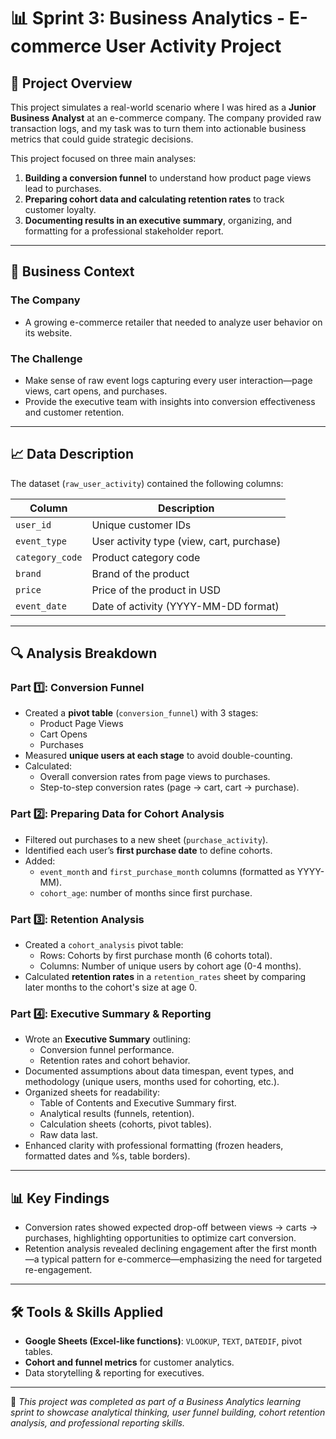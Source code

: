 # 📊 Sprint 3: Business Analytics - E-commerce User Activity Project

## 🚀 Project Overview

This project simulates a real-world scenario where I was hired as a **Junior Business Analyst** at an e-commerce company. The company provided raw transaction logs, and my task was to turn them into actionable business metrics that could guide strategic decisions.

This project focused on three main analyses:
1. **Building a conversion funnel** to understand how product page views lead to purchases.
2. **Preparing cohort data and calculating retention rates** to track customer loyalty.
3. **Documenting results in an executive summary**, organizing, and formatting for a professional stakeholder report.

---

## 🛒 Business Context

### The Company
- A growing e-commerce retailer that needed to analyze user behavior on its website.

### The Challenge
- Make sense of raw event logs capturing every user interaction—page views, cart opens, and purchases.
- Provide the executive team with insights into conversion effectiveness and customer retention.

---

## 📈 Data Description

The dataset (`raw_user_activity`) contained the following columns:

| Column          | Description                                 |
|-----------------|---------------------------------------------|
| `user_id`       | Unique customer IDs                         |
| `event_type`    | User activity type (view, cart, purchase)   |
| `category_code` | Product category code                      |
| `brand`         | Brand of the product                       |
| `price`         | Price of the product in USD                 |
| `event_date`    | Date of activity (YYYY-MM-DD format)        |

---

## 🔍 Analysis Breakdown

### Part 1️⃣: Conversion Funnel
- Created a **pivot table** (`conversion_funnel`) with 3 stages:
  - Product Page Views
  - Cart Opens
  - Purchases
- Measured **unique users at each stage** to avoid double-counting.
- Calculated:
  - Overall conversion rates from page views to purchases.
  - Step-to-step conversion rates (page -> cart, cart -> purchase).

### Part 2️⃣: Preparing Data for Cohort Analysis
- Filtered out purchases to a new sheet (`purchase_activity`).
- Identified each user’s **first purchase date** to define cohorts.
- Added:
  - `event_month` and `first_purchase_month` columns (formatted as YYYY-MM).
  - `cohort_age`: number of months since first purchase.

### Part 3️⃣: Retention Analysis
- Created a `cohort_analysis` pivot table:
  - Rows: Cohorts by first purchase month (6 cohorts total).
  - Columns: Number of unique users by cohort age (0-4 months).
- Calculated **retention rates** in a `retention_rates` sheet by comparing later months to the cohort's size at age 0.

### Part 4️⃣: Executive Summary & Reporting
- Wrote an **Executive Summary** outlining:
  - Conversion funnel performance.
  - Retention rates and cohort behavior.
- Documented assumptions about data timespan, event types, and methodology (unique users, months used for cohorting, etc.).
- Organized sheets for readability:
  - Table of Contents and Executive Summary first.
  - Analytical results (funnels, retention).
  - Calculation sheets (cohorts, pivot tables).
  - Raw data last.
- Enhanced clarity with professional formatting (frozen headers, formatted dates and %s, table borders).

---

## 📊 Key Findings

- Conversion rates showed expected drop-off between views -> carts -> purchases, highlighting opportunities to optimize cart conversion.
- Retention analysis revealed declining engagement after the first month—a typical pattern for e-commerce—emphasizing the need for targeted re-engagement.

---

## 🛠 Tools & Skills Applied

- **Google Sheets (Excel-like functions)**: `VLOOKUP`, `TEXT`, `DATEDIF`, pivot tables.
- **Cohort and funnel metrics** for customer analytics.
- Data storytelling & reporting for executives.

---

📌 *This project was completed as part of a Business Analytics learning sprint to showcase analytical thinking, user funnel building, cohort retention analysis, and professional reporting skills.*


